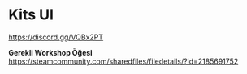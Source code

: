 # Kits UI
https://discord.gg/VQBx2PT

**Gerekli Workshop Öğesi**
https://steamcommunity.com/sharedfiles/filedetails/?id=2185691752

